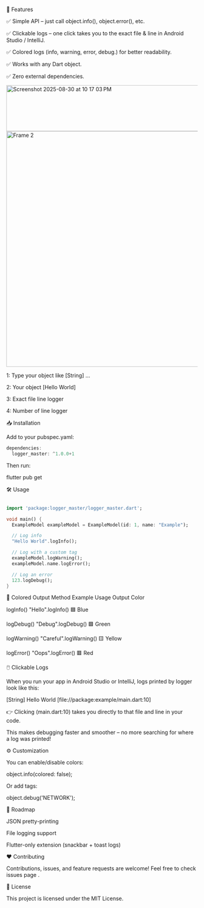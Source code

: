 🚀 Features

✅ Simple API – just call object.info(), object.error(), etc.

✅ Clickable logs – one click takes you to the exact file & line in Android Studio / IntelliJ.

✅ Colored logs (info, warning, error, debug.) for better readability.

✅ Works with any Dart object.

✅ Zero external dependencies.

<img width="1067" height="121" alt="Screenshot 2025-08-30 at 10 17 03 PM" src="https://github.com/user-attachments/assets/edff24fa-ef1a-4793-b141-e399d6466606" />

<img width="2764" height="620" alt="Frame 2" src="https://github.com/user-attachments/assets/d58e225b-250c-404c-967c-da63559b03a2" />

1: Type your object like [String] ...

2: Your object [Hello World]

3: Exact file line logger

4: Number of line logger

📥 Installation

Add to your pubspec.yaml:

```dart
dependencies:
  logger_master: ^1.0.0+1
```

Then run:

flutter pub get

🛠️ Usage

```dart

import 'package:logger_master/logger_master.dart';

void main() {
  ExampleModel exampleModel = ExampleModel(id: 1, name: "Example");

  // Log info
  "Hello World".logInfo();

  // Log with a custom tag
  exampleModel.logWarning();
  exampleModel.name.logError();

  // Log an error
  123.logDebug();
}
```

🎨 Colored Output
Method	Example Usage	Output Color

logInfo()	"Hello".logInfo()	🟦 Blue

logDebug()	"Debug".logDebug()	🟩 Green

logWarning()	"Careful".logWarning()	🟨 Yellow

logError()	"Oops".logError()	🟥 Red

🖱️ Clickable Logs

When you run your app in Android Studio or IntelliJ, logs printed by logger look like this:

[String] Hello World [file://package:example/main.dart:10]


👉 Clicking (main.dart:10) takes you directly to that file and line in your code.

This makes debugging faster and smoother – no more searching for where a log was printed!

⚙️ Customization

You can enable/disable colors:

object.info(colored: false);


Or add tags:

object.debug('NETWORK');

📌 Roadmap

 JSON pretty-printing

 File logging support

 Flutter-only extension (snackbar + toast logs)

❤️ Contributing

Contributions, issues, and feature requests are welcome!
Feel free to check issues page
.

📄 License

This project is licensed under the MIT License.
